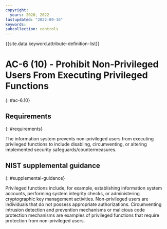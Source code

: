 ```yaml
---
copyright:
  years: 2020, 2022
lastupdated: "2022-09-16"
keywords: 
subcollection: controls
---
```


{{site.data.keyword.attribute-definition-list}}

# AC-6 (10) - Prohibit Non-Privileged Users From Executing Privileged Functions
{: #ac-6.10}

## Requirements
{: #requirements}

The information system prevents non-privileged users from executing privileged functions to include disabling, circumventing, or altering implemented security safeguards/countermeasures.

## NIST supplemental guidance
{: #supplemental-guidance}

Privileged functions include, for example, establishing information system accounts, performing system integrity checks, or administering cryptographic key management activities. Non-privileged users are individuals that do not possess appropriate authorizations. Circumventing intrusion detection and prevention mechanisms or malicious code protection mechanisms are examples of privileged functions that require protection from non-privileged users.


